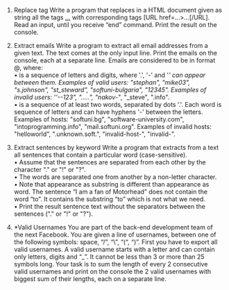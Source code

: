 1. Replace <a> tag
Write a program that replaces in a HTML document given as string all the tags <a href=…>…</a> with corresponding tags [URL href=…>…[/URL]. Read an input, until you receive “end” command. Print the result on the console. 

2. Extract emails
Write a program to extract all email addresses from a given text. The text comes at the only input line. Print the emails on the console, each at a separate line. Emails are considered to be in format <user>@<host>, where: <br>
•	<user> is a sequence of letters and digits, where '.', '-' and '_' can appear between them. Examples of valid users: "stephan", "mike03", "s.johnson", "st_steward", "softuni-bulgaria", "12345". Examples of invalid users: ''--123", ".....", "nakov_-", "_steve", ".info". <br>
•	<host> is a sequence of at least two words, separated by dots '.'. Each word is sequence of letters and can have hyphens '-' between the letters. Examples of hosts: "softuni.bg", "software-university.com", "intoprogramming.info", "mail.softuni.org". Examples of invalid hosts: "helloworld", ".unknown.soft.", "invalid-host-", "invalid-". 

3. Extract sentences by keyword
Write a program that extracts from a text all sentences that contain a particular word (case-sensitive).<br>
•	Assume that the sentences are separated from each other by the character "." or "!" or "?".<br>
•	The words are separated one from another by a non-letter character.<br>
•	Notе that appearance as substring is different than appearance as word. The sentence “I am a fan of Motorhead” does not contain the word “to”. It contains the substring “to” which is not what we need.<br>
•	Print the result sentence text without the separators between the sentences ("." or "!" or "?").

4. *Valid Usernames
You are part of the back-end development team of the next Facebook. You are given a line of usernames, between one of the following symbols: space, “/”, “\”, “(“, “)”. First you have to export all valid usernames. A valid username starts with a letter and can contain only letters, digits and “_”. It cannot be less than 3 or more than 25 symbols long. Your task is to sum the length of every 2 consecutive valid usernames and print on the console the 2 valid usernames with biggest sum of their lengths, each on a separate line. 
